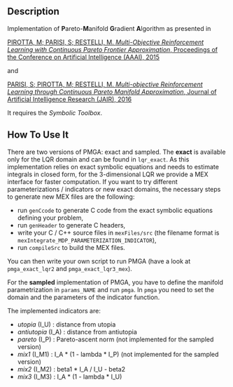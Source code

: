 Description
-----------

Implementation of **P**areto-**M**anifold **G**radient **A**lgorithm as presented in

[PIROTTA, M; PARISI, S; RESTELLI, M. *Multi-Objective Reinforcement Learning with Continuous Pareto Frontier Approximation*, Proceedings of the Conference on Artificial Intelligence (AAAI), 2015](http://www.aaai.org/ocs/index.php/AAAI/AAAI15/paper/view/9798)

and 

[PARISI, S; PIROTTA, M; RESTELLI, M. *Multi-objective Reinforcement Learning through Continuous Pareto Manifold Approximation*, Journal of Artificial Intelligence Research (JAIR), 2016](http://www.ausy.tu-darmstadt.de/uploads/Site/EditPublication/PARISI_JAIR_MORL.pdf)

It requires the *Symbolic Toolbox*.


How To Use It
-------------

There are two versions of PMGA: exact and sampled. The **exact** is available only for the LQR domain and can be found in `lqr_exact`. As this implementation relies on exact symbolic equations and needs to estimate integrals in closed form, for the 3-dimensional LQR we provide a MEX interface for faster computation. If you want to try different parameterizations / indicators or new exact domains, the necessary steps to generate new MEX files are the following:

 - run `genCcode` to generate C code from the exact symbolic equations defining your problem,
 - run `genHeader` to generate C headers,
 - write your C / C++ source files in `mexFiles/src` (the filename format is `mexIntegrate_MDP_PARAMETERIZATION_INDICATOR`),
 - run `compileSrc` to build the MEX files.

You can then write your own script to run PMGA (have a look at `pmga_exact_lqr2` and `pmga_exact_lqr3_mex`).

For the **sampled** implementation of PMGA, you have to define the manifold parametrization in `params_NAME` and run `pmga`. In `pmga` you need to set the domain and the parameters of the indicator function.

The implemented indicators are:

 - *utopia* (I_U)     : distance from utopia
 - *antiutopia* (I_A) : distance from antiutopia
 - *pareto* (I_P)     : Pareto-ascent norm (not implemented for the sampled version)
 - *mix1* (I_M1)      : I_A * (1 - lambda * I_P) (not implemented for the sampled version)
 - *mix2* (I_M2)      : beta1 * I_A / I_U - beta2
 - *mix3* (I_M3)      : I_A * (1 - lambda * I_U)
